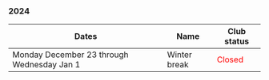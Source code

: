 
### 2024

| Dates                                      | Name         | Club status                     |
| ------------------------------------------ | ------------ | ------------------------------- |
| Monday December 23 through Wednesday Jan 1 | Winter break | <font color="red">Closed</font> |
